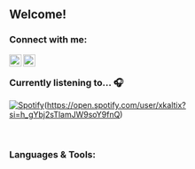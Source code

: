 ## Welcome!

### Connect with me:
[<img align="left" alt="Nexusmeister | Twitter" width="22px" src="https://cdn.jsdelivr.net/npm/simple-icons@v3/icons/twitter.svg" />][twitter]
[<img align="left" alt="Robin Kaltenbach | Xing" width="22px" src="https://cdn.jsdelivr.net/npm/simple-icons@3.13.0/icons/xing.svg" />][xing]

<br />

### Currently listening to... 🎧

[![Spotify](https://spotify-now-playing.nexusmeister.vercel.app/api/spotify)](https://open.spotify.com/user/omnitenebris)(https://open.spotify.com/user/xkaltix?si=h_gYbj2sTlamJW9soY9fnQ)

<br />

### Languages & Tools:




[twitter]: https://twitter.com/skcnex
[xing]: https://www.xing.com/profile/Robin_Kaltenbach3